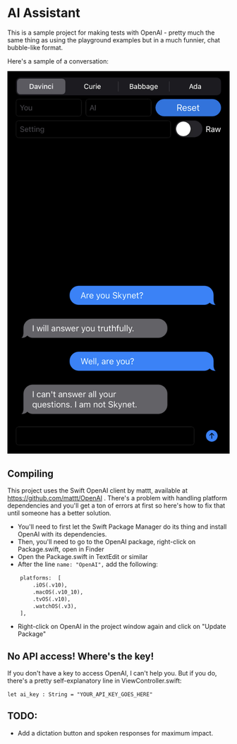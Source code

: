 # AI Assistant

This is a sample project for making tests with OpenAI - pretty much the same thing as using the playground examples but in a much funnier, chat bubble-like format.

Here's a sample of a conversation:

![Shot](images/shot_1.jpg)

## Compiling

This project uses the Swift OpenAI client by mattt, available at https://github.com/mattt/OpenAI .
There's a problem with handling platform dependencies and you'll get a ton of errors at first so here's how to fix that until someone has a better solution.

* You'll need to first let the Swift Package Manager do its thing and install OpenAI with its dependencies.
* Then, you'll need to go to the OpenAI package, right-click on Package.swift, open in Finder
* Open the Package.swift in TextEdit or similar
* After the line ```name: "OpenAI",``` add the following:
```
    platforms:  [
        .iOS(.v10),
        .macOS(.v10_10),
        .tvOS(.v10),
        .watchOS(.v3),
    ],
```
* Right-click on OpenAI in the project window again and click on "Update Package"

## No API access! Where's the key!

If you don't have a key to access OpenAI, I can't help you. But if you do, there's a pretty self-explanatory line in ViewController.swift:
```
let ai_key : String = "YOUR_API_KEY_GOES_HERE"
```

## TODO:

* Add a dictation button and spoken responses for maximum impact.

